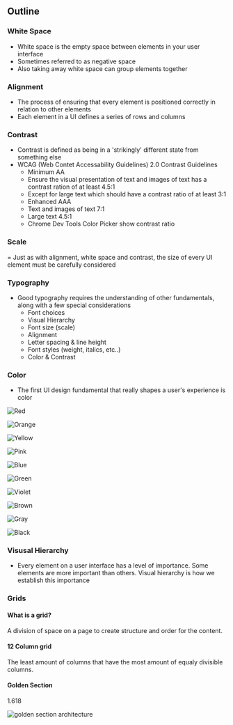## Outline

### White Space

- White space is the empty space between elements in your user interface
- Sometimes referred to as negative space
- Also taking away white space can group elements together

### Alignment

- The process of ensuring that every element is positioned correctly in relation to other elements
- Each element in a UI defines a series of rows and columns

### Contrast

- Contrast is defined as being in a 'strikingly' different state from something else
- WCAG (Web Contet Accessability Guidelines) 2.0 Contrast Guidelines
  - Minimum AA
  - Ensure the visual presentation of text and images of text has a contrast ration of at least 4.5:1
  - Except for large text which should have a contrast ratio of at least 3:1
  - Enhanced AAA
  - Text and images of text 7:1
  - Large text 4.5:1
  - Chrome Dev Tools Color Picker show contrast ratio

### Scale

= Just as with alignment, white space and contrast, the size of every UI element must be carefully considered

### Typography

- Good typography requires the understanding of other fundamentals, along with a few special considerations
  - Font choices
  - Visual Hierarchy
  - Font size (scale)
  - Alignment
  - Letter spacing & line height
  - Font styles (weight, italics, etc..)
  - Color & Contrast

### Color

- The first UI design fundamental that really shapes a user's experience is color

![Red](https://graf1x.com/wp-content/uploads/2014/09/red-color-meaning.png)

![Orange](https://graf1x.com/wp-content/uploads/2014/09/orange-color-meaning.png)

![Yellow](https://graf1x.com/wp-content/uploads/2014/09/yellow-color-meaning.png)

![Pink](https://i.pinimg.com/originals/12/4a/4b/124a4bca7a385a1d57b8eb1039fdf307.png)

![Blue](https://graf1x.com/wp-content/uploads/2014/09/blue-color-meaning.png)

![Green](https://graf1x.com/wp-content/uploads/2014/09/green-color-meaning.png)

![Violet](https://graf1x.com/wp-content/uploads/2014/09/violet-color-meaning.png)

![Brown](https://graf1x.com/wp-content/uploads/2014/09/brown-color-meaning.png)

![Gray](https://graf1x.com/wp-content/uploads/2014/09/gray-color-meaning.png)

![Black](https://graf1x.com/wp-content/uploads/2014/09/black-color-meaning.png)

### Visusal Hierarchy

- Every element on a user interface has a level of importance. Some elements are more important than others. Visual hierarchy is how we establish this importance

### Grids

#### What is a grid?

A division of space on a page to create structure and order for the content.

#### 12 Column grid

The least amount of columns that have the most amount of equaly divisible columns.

#### Golden Section

1.618

![golden section architecture](https://miro.medium.com/max/1710/1*NGNon6GsqrUSrzMsF9vrEw.jpeg)
